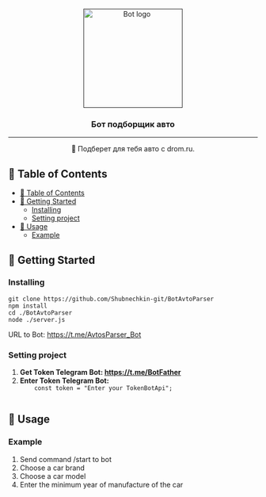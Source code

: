 <p align="center">
  <a href="" rel="noopener">
 <img width=200px height=200px src="https://i.imgur.com/FxL5qM0.jpg" alt="Bot logo"></a>
</p>

<h3 align="center">Бот подборщик авто</h3>


---

<p align="center"> 🤖 Подберет для тебя авто с drom.ru.
    <br> 
</p>

## 📝 Table of Contents
- [📝 Table of Contents](#-table-of-contents)
- [🏁 Getting Started ](#-getting-started-)
  - [Installing](#installing)
  - [Setting project ](#setting-project-)
- [🤘 Usage ](#-usage-)
  - [Example ](#example-)

## 🏁 Getting Started <a name = "getting_started"></a>
### Installing
```
git clone https://github.com/Shubnechkin-git/BotAvtoParser
npm install
cd ./BotAvtoParser
node ./server.js
```

URL to Bot: https://t.me/AvtosParser_Bot

### Setting project <a name = "serring-project"></a>
<ol>
<li>
  <strong>Get Token Telegram Bot: <a href="https://t.me/BotFather">https://t.me/BotFather</a></strong>
</li>
<li>
<div>
  <strong>Enter Token Telegram Bot: </strong>
  <code>
    const token = "Enter your TokenBotApi";
  </code>
  </div>
</li>
</ol>

## 🤘 Usage <a name = "usage"></a>
### Example <a name = "example"></a>
<ol>
  <li>
    Send command /start to bot
  </li>
  <li>
    Choose a car brand
  </li>
  <li>
    Choose a car model
  </li>
  <li>
    Enter the minimum year of manufacture of the car 
  </li>
</ol>




